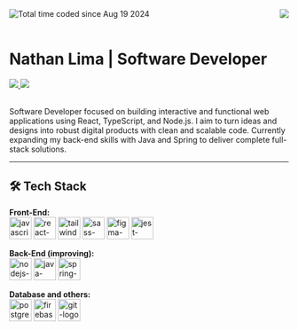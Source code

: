 <div align="center">
  <img align="right" src="https://komarev.com/ghpvc/?username=nathan-swe&color=811ed3&style=for-the-badge&label=Views" />
  <a href="https://wakatime.com/@96a13143-a47c-4a5f-932c-a56a25b82e18">
    <img align="left" src="https://wakatime.com/badge/user/96a13143-a47c-4a5f-932c-a56a25b82e18.svg?style=for-the-badge&color=811ed3" alt="Total time coded since Aug 19 2024" />
  </a>
</div>

<br>
<br>

# Nathan Lima | Software Developer

<div align="left">
  <a href="https://www.linkedin.com/in/nathan-swe/" target="_blank" >
    <img src="https://img.shields.io/badge/-LinkedIn-%230077B5?style=for-the-badge&logo=linkedin&logoColor=white" />
  </a>
  <a href="mailto:nathanls.swe@gmail.com">
    <img src="https://img.shields.io/badge/Gmail-D14836?style=for-the-badge&logo=gmail&logoColor=white" />
  </a>
</div>
<br>

<p align="left">
  Software Developer focused on building interactive and functional web applications using React, TypeScript, and Node.js. I aim to turn ideas and designs into robust digital products with clean and scalable code. Currently expanding my back-end skills with Java and Spring to deliver complete full-stack solutions.
</p>

---

## 🛠️ Tech Stack

<p align="left">
  <b>Front-End:</b><br>
  <img title="Javascript" alt="javascript-logo" src="https://cdn.jsdelivr.net/gh/devicons/devicon@latest/icons/javascript/javascript-plain.svg" width="40px" />
  <img title="React" alt="react-logo" src="https://cdn.jsdelivr.net/gh/devicons/devicon@latest/icons/react/react-original-wordmark.svg" width="40px" />
  <img title="Tailwind" alt="tailwind-logo" src="https://cdn.jsdelivr.net/gh/devicons/devicon@latest/icons/tailwindcss/tailwindcss-original.svg" width="40px" />
  <img title="SASS" alt="sass-logo" src="https://cdn.jsdelivr.net/gh/devicons/devicon@latest/icons/sass/sass-original.svg" width="40px" />
  <img title="Figma" alt="figma-logo" src="https://cdn.jsdelivr.net/gh/devicons/devicon@latest/icons/figma/figma-original.svg" width="40px" />
  <img title="Jest" alt="jest-logo" src="https://cdn.jsdelivr.net/gh/devicons/devicon@latest/icons/jest/jest-plain.svg" width="40px" />
</p>
<p align="left">
  <b>Back-End (improving):</b><br>
  <img title="Node.js" alt="nodejs-logo" src="https://cdn.jsdelivr.net/gh/devicons/devicon@latest/icons/nodejs/nodejs-plain-wordmark.svg" width="40px" />
  <img title="Java" alt="java-logo" src="https://cdn.jsdelivr.net/gh/devicons/devicon@latest/icons/java/java-original.svg" width="40px" />
  <img title="Spring" alt="spring-logo" src="https://cdn.jsdelivr.net/gh/devicons/devicon@latest/icons/spring/spring-original.svg" width="40px" />
</p>
<p align="left">
  <b>Database and others:</b><br>
  <img title="PostgreSQL" alt="postgresql-logo" src="https://cdn.jsdelivr.net/gh/devicons/devicon@latest/icons/postgresql/postgresql-plain-wordmark.svg" width="40px" />
  <img title="Firebase" alt="firebase-logo" src="https://cdn.jsdelivr.net/gh/devicons/devicon@latest/icons/firebase/firebase-original.svg" width="40px" />
  <img title="Git" alt="git-logo" src="https://cdn.jsdelivr.net/gh/devicons/devicon@latest/icons/git/git-original.svg" width="40px" />
</p>
